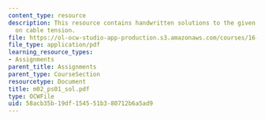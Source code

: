 ```yaml
---
content_type: resource
description: This resource contains handwritten solutions to the given problem set
  on cable tension.
file: https://ol-ocw-studio-app-production.s3.amazonaws.com/courses/16-01-unified-engineering-i-ii-iii-iv-fall-2005-spring-2006/58acb35b19df154551b380712b6a5ad9_m02_ps01_sol.pdf
file_type: application/pdf
learning_resource_types:
- Assignments
parent_title: Assignments
parent_type: CourseSection
resourcetype: Document
title: m02_ps01_sol.pdf
type: OCWFile
uid: 58acb35b-19df-1545-51b3-80712b6a5ad9
---
```

